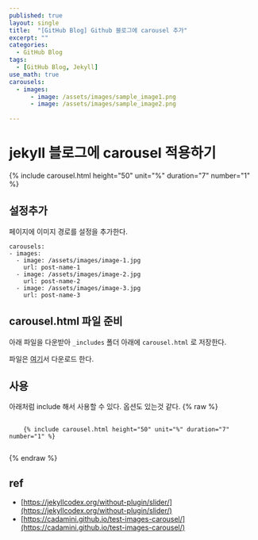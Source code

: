 ```yaml
---
published: true
layout: single
title:  "[GitHub Blog] Github 블로그에 carousel 추가"
excerpt: ""
categories:
  - GitHub Blog
tags:
  - [GitHub Blog, Jekyll]
use_math: true
carousels:
  - images:
      - image: /assets/images/sample_image1.png
      - image: /assets/images/sample_image2.png
      
---
```



# jekyll 블로그에 carousel 적용하기
{% include carousel.html height="50" unit="%" duration="7" number="1" %}

## 설정추가
페이지에 이미지 경로를 설정을 추가한다.
```
carousels:
- images: 
  - image: /assets/images/image-1.jpg
    url: post-name-1
  - image: /assets/images/image-2.jpg
    url: post-name-2
  - image: /assets/images/image-3.jpg
    url: post-name-3
```

## carousel.html 파일 준비
아래 파일을 다운받아 `_includes` 폴더 아래에 `carousel.html` 로 저장한다.

파일은 [여기](https://jekyllcodex.org/without-plugin/slider/)서 다운로드 한다.

## 사용
아래처럼 include 해서 사용할 수 있다. 옵션도 있는것 같다.
{% raw %}
<pre>
  <code>
    {% include carousel.html height="50" unit="%" duration="7" number="1" %}
  </code>
</pre>
{% endraw %}





## ref
- [https://jekyllcodex.org/without-plugin/slider/](https://jekyllcodex.org/without-plugin/slider/)
- [https://cadamini.github.io/test-images-carousel/](https://cadamini.github.io/test-images-carousel/)